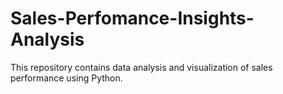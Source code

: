 # Sales-Perfomance-Insights-Analysis
This repository contains data analysis and visualization of sales performance using Python.
